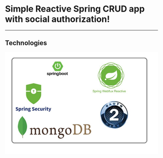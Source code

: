 
# Simple Reactive Spring CRUD app with social authorization!
<hr>

##  Technologies

![screen/main.jpg](screen%2Fmain.jpg)

